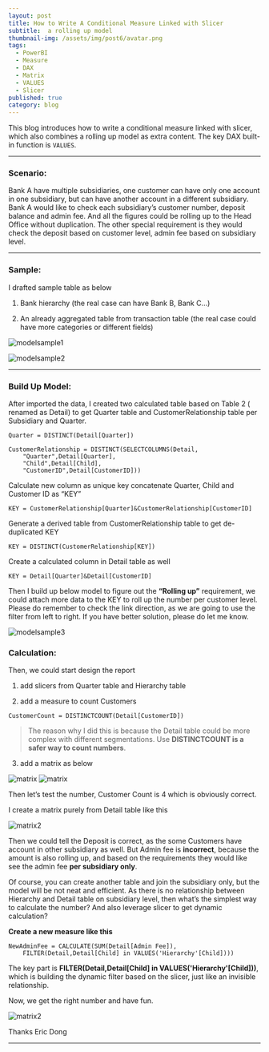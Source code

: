 ```yaml
---
layout: post
title: How to Write A Conditional Measure Linked with Slicer
subtitle:  a rolling up model
thumbnail-img: /assets/img/post6/avatar.png
tags:
  - PowerBI
  - Measure
  - DAX
  - Matrix
  - VALUES
  - Slicer
published: true
category: blog
---
```


This blog introduces how to write a conditional measure linked with slicer, which also combines a rolling up model as extra content.  The key DAX built-in function is ``VALUES``.

---

### Scenario:

Bank A have multiple subsidiaries, one customer can have only one account in one subsidiary, but can have another account in a different subsidiary. Bank A would like to check each subsidiary’s customer number, deposit balance and admin fee. And all the figures could be rolling up to the Head Office without duplication. The other special requirement is they would check the deposit based on customer level, admin fee based on subsidiary level.

---

### Sample:


I drafted sample table as below

1. Bank hierarchy (the real case can have Bank B, Bank C…)

2. An already aggregated table from transaction table (the real case could have more categories or different fields)

![modelsample1](/assets/img/post6/post6-1.png)

![modelsample2](/assets/img/post6/post6-2.png)

---

### Build Up Model:

After imported the data, I created two calculated table based on Table 2 ( renamed as Detail) to get Quarter table and CustomerRelationship table per Subsidiary and Quarter.
```
Quarter = DISTINCT(Detail[Quarter])
```
```
CustomerRelationship = DISTINCT(SELECTCOLUMNS(Detail,
	"Quarter",Detail[Quarter],
	"Child",Detail[Child],
	"CustomerID",Detail[CustomerID]))
```
Calculate new column as unique key concatenate Quarter, Child and Customer ID as “KEY”
```
KEY = CustomerRelationship[Quarter]&CustomerRelationship[CustomerID]
```
Generate a derived table from CustomerRelationship table to get de-duplicated KEY
```
KEY = DISTINCT(CustomerRelationship[KEY])
```
Create a calculated column in Detail table as well
```
KEY = Detail[Quarter]&Detail[CustomerID]
```
Then I build up below model to figure out the **“Rolling up”** requirement, we could attach more data to the KEY to roll up the number per customer level. Please do remember to check the link direction, as we are going to use the filter from left to right. If you have better solution, please do let me know.

![modelsample3](/assets/img/post6/post6-3.png)

### Calculation:

Then, we could start design the report

1. add slicers from Quarter table and Hierarchy table

2. add a measure to count Customers
```
CustomerCount = DISTINCTCOUNT(Detail[CustomerID])
```

> The reason why I did this is because the Detail table could be more
> complex with different segmentations. Use **DISTINCTCOUNT is a safer
> way to count numbers**.

3. add a matrix as below

![matrix](/assets/img/post6/post6-4.png)
![matrix](/assets/img/post6/post6-5.png)

Then let’s test the number, Customer Count is 4 which is obviously correct.

I create a matrix purely from Detail table like this

![matrix2](/assets/img/post6/post6-6.png)

Then we could tell the Deposit is correct, as the some Customers have account in other subsidiary as well. But Admin fee is **incorrect**, because the amount is also rolling up, and based on the requirements they would like see the admin fee **per subsidiary only**.

Of course, you can create another table and join the subsidiary only, but the model will be not neat and efficient. As there is no relationship between Hierarchy and Detail table on subsidiary level, then what’s the simplest way to calculate the number? And also leverage slicer to get dynamic calculation?

**Create a new measure like this**
```
NewAdminFee = CALCULATE(SUM(Detail[Admin Fee]),
	FILTER(Detail,Detail[Child] in VALUES('Hierarchy'[Child])))
```
The key part is **FILTER(Detail,Detail[Child] in VALUES('Hierarchy'[Child]))**, which is building the dynamic filter based on the slicer, just like an invisible relationship.

Now, we get the right number and have fun.

![matrix2](/assets/img/post6/post6-7.png)

Thanks
Eric Dong

---
